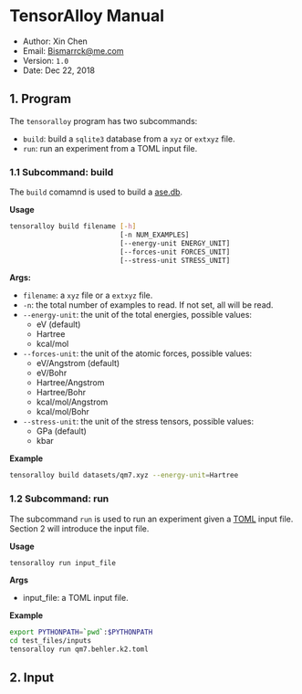 # TensorAlloy Manual

* Author: Xin Chen
* Email: Bismarrck@me.com
* Version: `1.0`
* Date: Dec 22, 2018

## 1. Program

The `tensoralloy` program has two subcommands:

* `build`: build a `sqlite3` database from a `xyz` or `extxyz` file.
* `run`: run an experiment from a TOML input file.

### 1.1 Subcommand: build

The `build` comamnd is used to build a 
[ase.db](https://wiki.fysik.dtu.dk/ase/ase/db/db.html#module-ase.db.core).

**Usage**

```bash
tensoralloy build filename [-h] 
                           [-n NUM_EXAMPLES] 
                           [--energy-unit ENERGY_UNIT] 
                           [--forces-unit FORCES_UNIT] 
                           [--stress-unit STRESS_UNIT]
```

**Args:**

* `filename`: a `xyz` file or a `extxyz` file.
* `-n`: the total number of examples to read. If not set, all will be read.
* `--energy-unit`: the unit of the total energies, possible values:
    - eV (default)
    - Hartree
    - kcal/mol
* `--forces-unit`: the unit of the atomic forces, possible values:
    - eV/Angstrom (default)
    - eV/Bohr
    - Hartree/Angstrom
    - Hartree/Bohr
    - kcal/mol/Angstrom
    - kcal/mol/Bohr
* `--stress-unit`: the unit of the stress tensors, possible values:
    - GPa (default)
    - kbar

**Example**

```bash
tensoralloy build datasets/qm7.xyz --energy-unit=Hartree
```

### 1.2 Subcommand: run

The subcommand `run` is used to run an experiment given a 
[TOML](https://github.com/toml-lang/toml) input file. Section 2 will introduce 
the input file. 

**Usage**

```bash
tensoralloy run input_file
```

**Args**

* input_file: a TOML input file.

**Example**

```bash
export PYTHONPATH=`pwd`:$PYTHONPATH
cd test_files/inputs
tensoralloy run qm7.behler.k2.toml
```

## 2. Input
